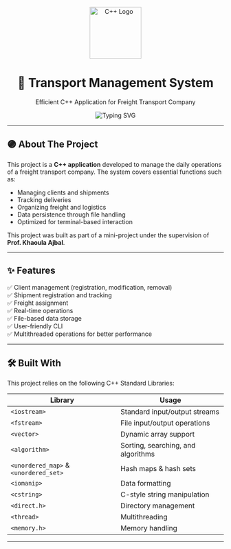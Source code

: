 <p align="center">
  <img src="https://upload.wikimedia.org/wikipedia/commons/1/18/ISO_C%2B%2B_Logo.svg" alt="C++ Logo" width="120" height="120"/>
</p>

<h1 align="center">🚛 Transport Management System</h1>

<p align="center">
  Efficient C++ Application for Freight Transport Company
</p>

<p align="center">
  <img src="https://readme-typing-svg.herokuapp.com?font=Fira+Code&size=20&pause=1000&center=true&vCenter=true&width=450&lines=Developed+by+Youssef+Alouani" alt="Typing SVG">
</p>

---



## 🟣 About The Project

This project is a **C++ application** developed to manage the daily operations of a freight transport company. The system covers essential functions such as:
- Managing clients and shipments
- Tracking deliveries
- Organizing freight and logistics
- Data persistence through file handling
- Optimized for terminal-based interaction

This project was built as part of a mini-project under the supervision of **Prof. Khaoula Ajbal**.

---

## ✨ Features

✅ Client management (registration, modification, removal)  
✅ Shipment registration and tracking  
✅ Freight assignment  
✅ Real-time operations  
✅ File-based data storage  
✅ User-friendly CLI  
✅ Multithreaded operations for better performance

---

## 🛠 Built With

This project relies on the following C++ Standard Libraries:

| Library | Usage |
|---------|-------|
| `<iostream>` | Standard input/output streams |
| `<fstream>` | File input/output operations |
| `<vector>` | Dynamic array support |
| `<algorithm>` | Sorting, searching, and algorithms |
| `<unordered_map>` & `<unordered_set>` | Hash maps & hash sets |
| `<iomanip>` | Data formatting |
| `<cstring>` | C-style string manipulation |
| `<direct.h>` | Directory management |
| `<thread>` | Multithreading |
| `<memory.h>` | Memory handling |

---



